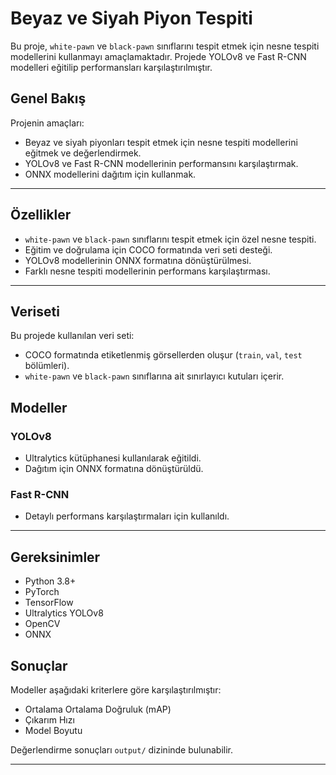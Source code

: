 # Beyaz ve Siyah Piyon Tespiti

Bu proje, `white-pawn` ve `black-pawn` sınıflarını tespit etmek için nesne tespiti modellerini kullanmayı amaçlamaktadır. Projede YOLOv8 ve Fast R-CNN modelleri eğitilip performansları karşılaştırılmıştır.


## Genel Bakış

Projenin amaçları:
- Beyaz ve siyah piyonları tespit etmek için nesne tespiti modellerini eğitmek ve değerlendirmek.
- YOLOv8 ve Fast R-CNN modellerinin performansını karşılaştırmak.
- ONNX modellerini dağıtım için kullanmak.

---

## Özellikler

- `white-pawn` ve `black-pawn` sınıflarını tespit etmek için özel nesne tespiti.
- Eğitim ve doğrulama için COCO formatında veri seti desteği.
- YOLOv8 modellerinin ONNX formatına dönüştürülmesi.
- Farklı nesne tespiti modellerinin performans karşılaştırması.

---

## Veriseti

Bu projede kullanılan veri seti:
- COCO formatında etiketlenmiş görsellerden oluşur (`train`, `val`, `test` bölümleri).
- `white-pawn` ve `black-pawn` sınıflarına ait sınırlayıcı kutuları içerir.


## Modeller

### YOLOv8
- Ultralytics kütüphanesi kullanılarak eğitildi.
- Dağıtım için ONNX formatına dönüştürüldü.


### Fast R-CNN
- Detaylı performans karşılaştırmaları için kullanıldı.


---

## Gereksinimler


- Python 3.8+
- PyTorch
- TensorFlow
- Ultralytics YOLOv8
- OpenCV
- ONNX



## Sonuçlar

Modeller aşağıdaki kriterlere göre karşılaştırılmıştır:
- Ortalama Ortalama Doğruluk (mAP)
- Çıkarım Hızı
- Model Boyutu

Değerlendirme sonuçları `output/` dizininde bulunabilir.

---



